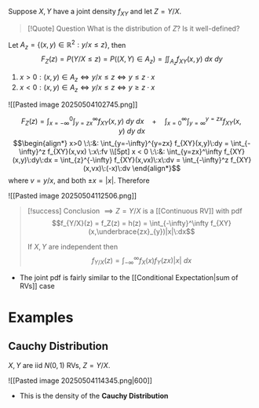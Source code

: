Suppose $X,Y$ have a joint density $f_{XY}$ and let $Z= Y/X$.

>[!Quote] Question
>What is the distribution of $Z$? Is it well-defined?

Let $A_z = \{(x,y)\in \mathbb{R}^2 : y/x \leq z\}$, then 
$$F_Z(z) = P(Y/X \leq z) = P((X,Y)\in A_z) = \iint_{A_z} f_{XY}(x,y)\:dx\:dy$$
1. $x>0: (x,y) \in A_z \iff y/x \leq z \iff y \leq z\cdot x$ 
2. $x<0: (x,y) \in A_z \iff y/x \leq z \iff y \geq z\cdot x$

![[Pasted image 20250504102745.png]]

$$F_Z(z) = \int_{x=-\infty}^0 \int_{y=zx}^\infty f_{XY}(x,y)\:dy\:dx \quad+\quad \int_{x=0}^\infty \int_{y=\infty}^{y=zx} f_{XY}(x,y)\:dy\:dx$$
$$\begin{align*}
x>0 \:\:&: \int_{y=-\infty}^{y=zx} f_{XY}(x,y)\:dy = \int_{-\infty}^z f_{XY}(x,vx) \:x\:fv \\[5pt]
x < 0 \:\:&: \int_{y=zx}^\infty f_{XY}(x,y)\:dy\:dx = \int_{z}^{-\infty} f_{XY}(x,vx)\:x\:dv = \int_{-\infty}^z f_{XY}(x,vx)\:(-x)\:dv 
\end{align*}$$where $v= y/x$, and both $\pm x = |x|$. Therefore

![[Pasted image 20250504112506.png]]

>[!success] Conclusion
>$\implies Z = Y/X$ is a [[Continuous RV]] with pdf 
>$$f_{Y/X}(z) = f_Z(z) = h(z) = \int_{-\infty}^\infty f_{XY}(x,\underbrace{zx}_{y})|x|\:dx$$
>
>If $X,Y$ are independent then
>$$f_{Y/X}(z) = \int_{-\infty}^\infty f_X(x) f_Y(zx)|x|\:dx$$

- The joint pdf is fairly similar to the [[Conditional Expectation|sum of RVs]] case

# Examples

## Cauchy Distribution

$X,Y$ are iid $N(0,1)$ RVs, $Z=Y/X$.

![[Pasted image 20250504114345.png|600]]

- This is the density of the **Cauchy Distribution** 